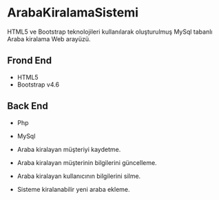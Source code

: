 # ArabaKiralamaSistemi

HTML5 ve Bootstrap teknolojileri kullanılarak oluşturulmuş MySql tabanlı Araba kiralama Web arayüzü.

## Frond End
- HTML5
- Bootstrap v4.6
## Back End
- Php
- MySql

- Araba kiralayan müşteriyi kaydetme.
- Araba kiralayan müşterinin bilgilerini güncelleme.
- Araba kiralayan kullanıcının bilgilerini silme.
- Sisteme kiralanabilir yeni araba ekleme.
